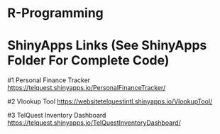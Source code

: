 # R-Programming

# ShinyApps Links (See ShinyApps Folder For Complete Code)

#1 Personal Finance Tracker
https://telquest.shinyapps.io/PersonalFinanceTracker/

#2 Vlookup Tool 
https://websitetelquestintl.shinyapps.io/VlookupTool/

#3 TelQuest Inventory Dashboard
https://telquest.shinyapps.io/TelQuestInventoryDashboard/
















